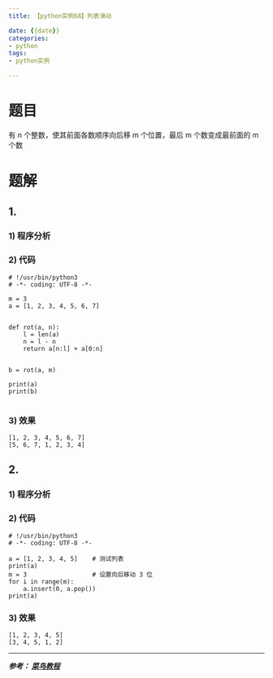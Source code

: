 ```yaml
---
title: 【python实例68】列表滑动

date: {{date}}
categories:
- python
tags:
- python实例

---
```

# 题目
有 n 个整数，使其前面各数顺序向后移 m 个位置，最后 m 个数变成最前面的 m 个数
# 题解
## 1.
### 1) 程序分析
### 2) 代码

```
# !/usr/bin/python3
# -*- coding: UTF-8 -*-

m = 3
a = [1, 2, 3, 4, 5, 6, 7]


def rot(a, n):
    l = len(a)
    n = l - n
    return a[n:l] + a[0:n]


b = rot(a, m)

print(a)
print(b)


```

### 3) 效果
```
[1, 2, 3, 4, 5, 6, 7]
[5, 6, 7, 1, 2, 3, 4]
```

## 2.
### 1) 程序分析
### 2) 代码

```
# !/usr/bin/python3
# -*- coding: UTF-8 -*-

a = [1, 2, 3, 4, 5]    # 测试列表
print(a)
m = 3                  # 设置向后移动 3 位
for i in range(m):
    a.insert(0, a.pop())
print(a)

```

### 3) 效果
```
[1, 2, 3, 4, 5]
[3, 4, 5, 1, 2]
```

---
***参考：
[菜鸟教程](https://www.runoob.com/python/python-100-examples.html)***
